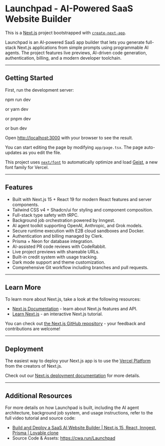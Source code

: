 # Launchpad - AI-Powered SaaS Website Builder

This is a [Next.js](https://nextjs.org) project bootstrapped with [`create-next-app`](https://nextjs.org/docs/app/api-reference/cli/create-next-app).

Launchpad is an AI-powered SaaS app builder that lets you generate full-stack Next.js applications from simple prompts using programmable AI agents. The project features live previews, AI-driven code generation, authentication, billing, and a modern developer toolchain.

---

## Getting Started

First, run the development server:

npm run dev

or
yarn dev

or
pnpm dev

or
bun dev


Open [http://localhost:3000](http://localhost:3000) with your browser to see the result.

You can start editing the page by modifying `app/page.tsx`. The page auto-updates as you edit the file.

This project uses [`next/font`](https://nextjs.org/docs/app/building-your-application/optimizing/fonts) to automatically optimize and load [Geist](https://vercel.com/font), a new font family for Vercel.

---

## Features

- Built with Next.js 15 + React 19 for modern React features and server components.
- Tailwind CSS v4 + Shadcn/ui for styling and component composition.
- Full-stack type safety with tRPC.
- Background job orchestration powered by Inngest.
- AI agent toolkit supporting OpenAI, Anthropic, and Grok models.
- Secure runtime execution with E2B cloud sandboxes and Docker.
- Authentication and billing managed by Clerk.
- Prisma + Neon for database integration.
- AI-assisted PR code reviews with CodeRabbit.
- Live project previews with shareable URLs.
- Built-in credit system with usage tracking.
- Dark mode support and theme customization.
- Comprehensive Git workflow including branches and pull requests.

---

## Learn More

To learn more about Next.js, take a look at the following resources:

- [Next.js Documentation](https://nextjs.org/docs) - learn about Next.js features and API.
- [Learn Next.js](https://nextjs.org/learn) - an interactive Next.js tutorial.

You can check out [the Next.js GitHub repository](https://github.com/vercel/next.js) - your feedback and contributions are welcome!

---

## Deployment

The easiest way to deploy your Next.js app is to use the [Vercel Platform](https://vercel.com/new?utm_medium=default-template&filter=next.js&utm_source=create-next-app&utm_campaign=create-next-app-readme) from the creators of Next.js.

Check out our [Next.js deployment documentation](https://nextjs.org/docs/app/building-your-application/deploying) for more details.

---

## Additional Resources

For more details on how Launchpad is built, including the AI agent architecture, background job system, and usage instructions, refer to the full video tutorial and source code:

- [Build and Deploy a SaaS AI Website Builder | Next.js 15, React, Inngest, Prisma | Lovable clone](https://www.youtube.com/watch?v=xs8mWnbMcmc)
- Source Code & Assets: https://cwa.run/Launchpad
